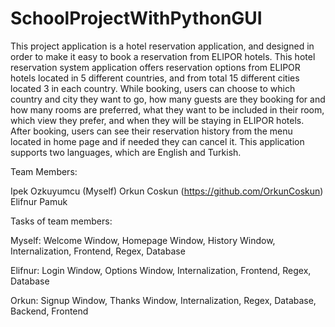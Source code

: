 # SchoolProjectWithPythonGUI

This project application is a hotel reservation application, and designed in order to make it easy to book a reservation from ELIPOR hotels. This hotel reservation system application offers reservation options from ELIPOR hotels located in 5 different countries, and from total 15 different cities located 3 in each country. While booking, users can choose to which country and city they want to go, how many guests are they booking for and how many rooms are preferred, what they want to be included in their room, which view they prefer, and when they will be staying in ELIPOR hotels. After booking, users can see their reservation history from the menu located in home page and if needed they can cancel it. This application supports two languages, which are English and Turkish. 

Team Members:

Ipek Ozkuyumcu (Myself)
Orkun Coskun (https://github.com/OrkunCoskun)
Elifnur Pamuk

Tasks of team members:

Myself: Welcome Window, Homepage Window, History Window, Internalization, Frontend, Regex, Database

Elifnur: Login Window, Options Window, Internalization, Frontend, Regex, Database

Orkun: Signup Window, Thanks Window, Internalization, Regex, Database, Backend, Frontend
